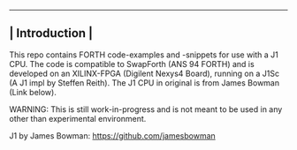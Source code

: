 -------------------------
| Introduction          |
-------------------------

This repo contains FORTH code-examples and -snippets for use with a J1 CPU. The code is compatible to SwapForth (ANS 94 FORTH) and is developed on an XILINX-FPGA (Digilent Nexys4 Board), running on a J1Sc (A J1 impl by Steffen Reith). The J1 CPU in original is from James Bowman (Link below).

WARNING: This is still work-in-progress and is not meant to be used in any other than experimental environment.

J1 by James Bowman:
https://github.com/jamesbowman

